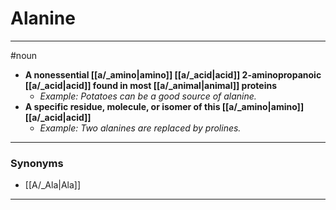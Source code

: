 # Alanine
---
#noun
- **A nonessential [[a/_amino|amino]] [[a/_acid|acid]] 2-aminopropanoic [[a/_acid|acid]] found in most [[a/_animal|animal]] proteins**
	- _Example: Potatoes can be a good source of alanine._
- **A specific residue, molecule, or isomer of this [[a/_amino|amino]] [[a/_acid|acid]]**
	- _Example: Two alanines are replaced by prolines._
---
### Synonyms
- [[A/_Ala|Ala]]
---
